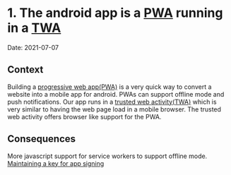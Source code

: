 # 1. The android app is a [PWA](https://developer.mozilla.org/en-US/docs/Web/Progressive_web_apps) running in a [TWA](https://developer.chrome.com/docs/android/trusted-web-activity/overview/)

Date: 2021-07-07

## Context

Building a [progressive web app(PWA)](https://developer.mozilla.org/en-US/docs/Web/Progressive_web_apps) is a very quick way to convert a website into a mobile app for android.
PWAs can support offline mode and push notifications.
Our app runs in a [trusted web activity(TWA)](https://developer.chrome.com/docs/android/trusted-web-activity/overview/) which is very similar to having the web page load in a mobile browser. The trusted web activity offers browser like support for the PWA.

## Consequences
More javascript support for service workers to support offline mode.  
[Maintaining a key for app signing](https://github.com/rubyforgood/casa-android/wiki/How-to-manage-app-signing)
